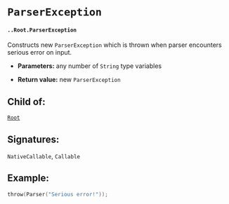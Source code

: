 # `ParserException`

#### `..Root.ParserException`

Constructs new `ParserException` which is thrown when parser encounters serious error on input.

* **Parameters:** any number of `String` type variables

* **Return value:** new `ParserException`

## Child of:

[`Root`](docs..Root.md)

## Signatures:

`NativeCallable`, `Callable`

## Example:

```c
throw(Parser("Serious error!"));
```
